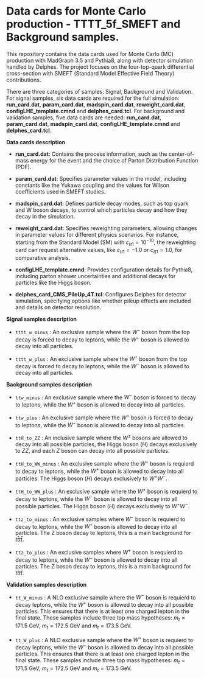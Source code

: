 # Data cards for Monte Carlo production - TTTT_5f_SMEFT and Background samples.

This repository contains the data cards used for Monte Carlo (MC) production with MadGraph 3.5 and Pythia8, along with detector simulation handled by Delphes. The project focuses on the four-top-quark differential cross-section with SMEFT (Standard Model Effective Field Theory) contributions.

There are three categories of samples: Signal, Background and Validation. For signal samples, six data cards are required for the full simulation: **run_card.dat**, **param_card.dat**, **madspin_card.dat**, **reweight_card.dat**, **configLHE_template.cmnd** and **delphes_card.tcl**. For background and validation samples, five data cards are needed: **run_card.dat**, **param_card.dat**, **madspin_card.dat**, **configLHE_template.cmnd** and **delphes_card.tcl**.

**Data cards description**

*  **run_card.dat**: Contains the process information, such as the center-of-mass energy for the event and the choice of Parton Distribution Function (PDF).

*  **param_card.dat**: Specifies parameter values in the model, including constants like the Yukawa coupling and the values for Wilson coefficients used in SMEFT studies.

* **madspin_card.dat**: Defines particle decay modes, such as top quark and W boson decays, to control which particles decay and how they decay in the simulation.

* **reweight_card.dat**: Specifies reweighting parameters, allowing changes in parameter values for different physics scenarios. For instance, starting from the Standard Model (SM) with       $c_{tt1}=10^{-10}$, the reweighting card can request alternative values, like $c_{tt1} = -1.0$ or $c_{tt1} = 1.0$, for comparative analysis.

* **configLHE_template.cmnd**: Provides configuration details for Pythia8, including parton shower uncertainties and additional decays for particles like the Higgs boson.

* **delphes_card_CMS_PileUp_4T.tcl**: Configures Delphes for detector simulation, specifying options like whether pileup effects are included and details on detector resolution.

**Signal samples description** 

* `tttt_w_minus` : An exclusive sample where the $W^{-}$ boson from the top decay is forced to decay to leptons, while the $W^{+}$ boson is allowed to decay into all particles.

* `tttt_w_plus` : An exclusive sample where the $W^{+}$ boson from the top decay is forced to decay to leptons, while the $W^{-}$ boson is allowed to decay into all particles.

**Background samples description** 

* `ttw_minus` :  An exclusive sample where the $W^{-}$ boson is forced to decay to leptons, while the $W^{+}$ boson is allowed to decay into all particles.

* `ttw_plus` :  An exclusive sample where the $W^{+}$ boson is forced to decay to leptons, while the $W^{-}$ boson is allowed to decay into all particles.

* `ttH_to_ZZ` :  An inclusive sample where the $W^{±}$ bosons are allowed to decay into all possible particles, the Higgs boson ($H$) decays exclusively to $ZZ$, and each $Z$ boson can decay into all possible particles.

* `ttH_to_WW_minus` :  An exclusive sample where the $W^{-}$ boson is requierd to decay to leptons, while the $W^{+}$ boson is allowed to decay into all particles. The Higgs boson ($H$) decays exclusively to $W^{+}W^{-}$.

* `ttH_to_WW_plus` :  An exclusive sample where the $W^{+}$ boson is requierd to decay to leptons, while the $W^{-}$ boson is allowed to decay into all possible particles. The Higgs boson ($H$) decays exclusively to $W^{+}W^{-}$.
 
* `ttz_to_minus` : An exclusive samples where $W^{-}$ boson is requierd to decay to leptons, while the $W^{+}$ boson is allowed to decay into all particles. The Z boson decay to leptons, this is a main background for $t\bar{t}t \bar{t}$.

* `ttz_to_plus` : An exclusive samples where $W^{+}$ boson is requierd to decay to leptons, while the $W^{-}$ boson is allowed to decay into all particles. The Z boson decay to leptons, this is a main background for $t\bar{t}t \bar{t}$.

**Validation samples description**

 * `tt_W_minus` :  A NLO exclusive sample where the $W^{-}$ boson is requierd to decay leptons, while the $W^{+}$ boson is allowed to decay into all possible particles. This ensures that there is at least one charged lepton in the final state. These samples include three top mass hypotheses: $m_{t}=171.5$ GeV, $m_{t}=172.5$ GeV and $m_{t}=173.5$ GeV.

 * `tt_W_plus` :  A NLO exclusive sample where the $W^{+}$ boson is requierd to decay leptons, while the $W^{-}$ boson is allowed to decay into all possible particles. This ensures that there is at least one charged lepton in the final state. These samples include three top mass hypotheses: $m_{t}=171.5$ GeV, $m_{t}=172.5$ GeV and $m_{t}=173.5$ GeV.

